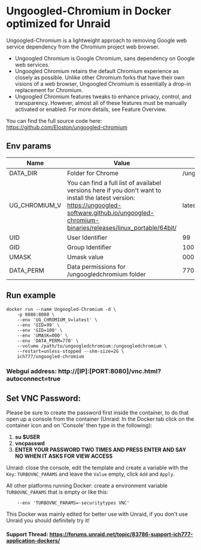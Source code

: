 # Ungoogled-Chromium in Docker optimized for Unraid
Ungoogled-Chromium is a lightweight approach to removing Google web service dependency from the Chromium project web browser.
- Ungoogled Chromium is Google Chromium, sans dependency on Google web services.
- Ungoogled Chromium retains the default Chromium experience as closely as possible. Unlike other Chromium forks that have their own visions of a web browser, Ungoogled Chromium is essentially a drop-in replacement for Chromium.
- Ungoogled Chromium features tweaks to enhance privacy, control, and transparency. However, almost all of these features must be manually activated or enabled. For more details, see Feature Overview.

You can find the full source code here: https://github.com/Eloston/ungoogled-chromium

## Env params
| Name | Value | Example |
| --- | --- | --- |
| DATA_DIR | Folder for Chrome | /ungoogledchromium |
| UG_CHROMIUM_V | You can find a full list of availabel versions here if you don't want to install the latest version: https://ungoogled-software.github.io/ungoogled-chromium-binaries/releases/linux_portable/64bit/ | latest |
| UID | User Identifier | 99 |
| GID | Group Identifier | 100 |
| UMASK | Umask value | 000 |
| DATA_PERM | Data permissions for /ungoogledchromium folder | 770 |

## Run example
```
docker run --name Ungoogled-Chromium -d \
	-p 8080:8080 \
    --env 'UG_CHROMIUM_V=latest' \
	--env 'UID=99' \
	--env 'GID=100' \
	--env 'UMASK=000' \
	--env 'DATA_PERM=770' \
	--volume /path/to/ungoogledchromium:/ungoogledchromium \
    --restart=unless-stopped --shm-size=2G \
	ich777/ungoogled-chromium
```
### Webgui address: http://[IP]:[PORT:8080]/vnc.html?autoconnect=true

## Set VNC Password:
 Please be sure to create the password first inside the container, to do that open up a console from the container (Unraid: In the Docker tab click on the container icon and on 'Console' then type in the following):

1) **su $USER**
2) **vncpasswd**
3) **ENTER YOUR PASSWORD TWO TIMES AND PRESS ENTER AND SAY NO WHEN IT ASKS FOR VIEW ACCESS**

Unraid: close the console, edit the template and create a variable with the `Key`: `TURBOVNC_PARAMS` and leave the `Value` empty, click `Add` and `Apply`.

All other platforms running Docker: create a environment variable `TURBOVNC_PARAMS` that is empty or like this:
```
    --env 'TURBOVNC_PARAMS=-securitytypes VNC'
```

This Docker was mainly edited for better use with Unraid, if you don't use Unraid you should definitely try it!

#### Support Thread: https://forums.unraid.net/topic/83786-support-ich777-application-dockers/
